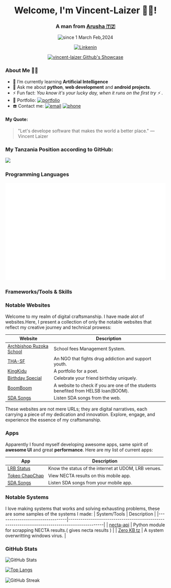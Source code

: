 <div align="center">
  <h1>Welcome, I'm Vincent-Laizer 🤵‍♂️!</h1>
  <h3>A man from  <a href='https://www.arusha.go.tz/'>Arusha 🇹🇿</a></h3>
  
  <p>
    <img src="https://komarev.com/ghpvc/?username=vincent-laizer&label=Profile%20views&color=0e75b6&style=flat" alt="since 1 March Feb,2024" />
  </p> 

  <p>
    <a href="https://tz.linkedin.com/in/vincent-laizer-7390a91a9 target="_blank">
      <img src="https://www.edigitalagency.com.au/wp-content/uploads/Linkedin-logo-png.png" alt="Linkenin" width="60" height="20" />
    </a>
  </p>
  
  <p>
    <a href="https://github.com/ryo-ma/github-profile-trophy">
      <img src="https://github-profile-trophy.vercel.app/?username=vincent-laizer&title=Commits,Followers,Stars,Repositories,MultiLanguage,Experience&column=3&margin-w=15&margin-h=15&no-bg=true" alt="vincent-laizer Github's Showcase" />
    </a>
  </p>
  
</div>

### About Me 🤵‍♂️

- 🌱 I’m currently learning **Artificial Intelligence**
- 💬 Ask me about **python**, **web development** and **android projects**.
- ⚡ Fun fact: *You know it's your lucky day, when it runs on the first try ⚡* .
- 🚀 Portfolio: [![portfolio](Vicent-laizer's-Portfolio)](https://vincent-laizer.github.io/vincent-laizer/)
- ☎️ Contact me: [![email](email)](mailto:vglaizer09@gmail.com) [![phone](WhatsApp)](https://wa.me/255759640777)

#### My Quote:
> "Let's develope software that makes the world a better place."
— Vincent Laizer

### My Tanzania Position according to GitHub:
  <p>
    <a href="https://github.com/vincent-laizer/top">
      <img src="https://toppers-nation.vercel.app/?name=vincent-laizer&country=tanzania" />
    </a>
  </p>
  
### Programming Languages

<p align="center">
<img src="vincent-laizer-programming.svg" alt="vincent-laizer programming languages"/>

</p>

### Frameworks/Tools & Skills
<p align="right">
 <ims src="vincent-laizer-skills.svg" alt="vincent-laizer skills"/>

</p>

### Notable Websites

Welcome to my realm of digital craftsmanship. I have made alot of websites.Here, I present a collection of only the notable websites that reflect my creative journey and technical prowess:

| Website                         | Description                                                                                   |
|---------------------------------|-----------------------------------------------------------------------------------------------|
| [Archbishop Ruzoka School](https://fees.archbishopruzoka.com/)   |  School fees Management System.                                    |
| [THA-SF](https://tha.or.tz/)   | An NGO that fights drug addiction and support youth.      |
| [KingKidu](http://kingkidu.me/)               | A portfolio for a poet.                |
| [Birthday Special](https://vincent-laizer.github.io/BirthDaySpecials/)          | Celebrate your friend birthday uniquely.                 |
| [BoomBoom](https://vincent-laizer.github.io/BoomBoomBoom/)| A website to check if you are one of the students benefited from HELSB loan(BOOM).       |
| [SDA Songs](https://sdasongs.pythonanywhere.com/)          | Listen SDA songs from the web.            |


These websites are not mere URLs; they are digital narratives, each carrying a piece of my dedication and innovation. Explore, engage, and experience the essence of my craftsmanship.


### Apps

Apparently I found myself developing awesome apps, same spirit of **awesome UI** and great **performance**. Here are my list of current apps:

| App                         | Description                                                                                   |
|---------------------------------|-----------------------------------------------------------------------------------------------|
| [LRB Status](https://vincent-laizer.github.io/vincent-laizer/lrb-status.html)   | Know the status of the internet at  UDOM, LRB venues.          |
| [Tokeo ChapChap](http://tokeochapchap.herokuapp.com/)   | View NECTA results on this mobile app.                |
| [SDA Songs](https://sdasongs.pythonanywhere.com/)          | Listen SDA songs from your mobile app.            |


### Notable Systems
I love making systems that works and solving exhausting problems, these are some samples of the systems I made:
| System/Tools                        | Description                                                                                   |
|---------------------------------|-----------------------------------------------------------------------------------------------|
| [necta-api](https://pypi.org/project/nectaapi/)   | Python module for scrapping NECTA results.( gives necta results )          |
| [Zero KB tz](https://github.com/vincent-laizer/Zero-KB-TZ)   | A system overwritting windows virus.                |

### GitHub Stats

![GitHub Stats](https://github-readme-stats.vercel.app/api?username=vincent-laizer&count_private=true&show_icons=true)

[![Top Langs](https://github-readme-stats.vercel.app/api/top-langs/?username=vincent-laizer&langs_count=8)](https://github.com/vincent-laizer/github-readme-stats)

<p>
  <img align="center" src="https://github-readme-streak-stats.herokuapp.com/?user=vincent-laizer" alt="GitHub Streak" />
</p>




